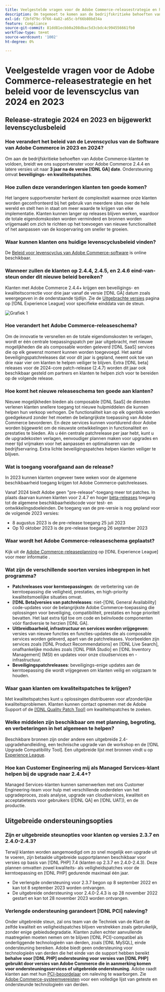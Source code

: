 ```yaml
---
title: Veelgestelde vragen voor de Adobe Commerce-releasestrategie en het beleid voor de levenscyclus van 2024 en 2023
description: Om tegemoet te komen aan de bedrijfskritieke behoeften van Adobe Commerce-klanten, breidt ons supportvenster voor Adobe Commerce 2.4.4 en latere versies uit naar **3 jaar na de versie [!DNL GA] datum**. De steun omvat **zowel veiligheids als kwaliteitspatches**. Raadpleeg onze nieuwe [releasekalender] (https://experienceleague.adobe.com/docs/commerce-operations/release/planning/schedule.html) voor informatie over de timing.
exl-id: f2bfd79c-9766-4a82-a65c-bf66b80bd34a
feature: Compliance
source-git-commit: 81dd81ecbb0a208dbac5d3cbdc4c994556661fb0
workflow-type: tm+mt
source-wordcount: '1002'
ht-degree: 0%

---
```


# Veelgestelde vragen voor de Adobe Commerce-releasestrategie en het beleid voor de levenscyclus van 2024 en 2023

## Release-strategie 2024 en 2023 en bijgewerkt levenscyclusbeleid

### Hoe verandert het beleid van de Levenscyclus van de Software van Adobe Commerce in 2023 en 2024?

Om aan de bedrijfskritieke behoeften van Adobe Commerce-klanten te voldoen, breidt we ons supportvenster voor Adobe Commerce 2.4.4 en latere versies uit naar **3 jaar na de versie [!DNL GA] date**. Ondersteuning omvat **beveiligings- en kwaliteitspatches**.

### Hoe zullen deze veranderingen klanten ten goede komen?

Het langere supportvenster herkent de complexiteit waarmee onze klanten worden geconfronteerd bij het gebruik van meerdere sites over de hele wereld en stelt hen in staat om meer waarde te krijgen van elke implementatie. Klanten kunnen langer op releases blijven werken, waardoor de totale eigendomskosten worden verminderd en bronnen worden vrijgemaakt om zich te richten op het toevoegen van nieuwe functionaliteit of het aanpassen van de koopervaring om sneller te groeien.

### Waar kunnen klanten ons huidige levenscyclusbeleid vinden?

De [Beleid voor levenscyclus van Adobe Commerce-software](https://www.adobe.com/content/dam/cc/en/legal/terms/enterprise/pdfs/Adobe-Commerce-Software-Lifecycle-Policy.pdf) is online beschikbaar.

### Wanneer zullen de klanten op 2.4.4, 2.4.5, en 2.4.6 eind-van-steun onder dit nieuwe beleid bereiken?

Klanten met Adobe Commerce 2.4.4+ krijgen een beveiligings- en kwaliteitscorrectie voor drie jaar vanaf de versie [!DNL GA] datum zoals weergegeven in de onderstaande tijdlijn. Zie de [Uitgebrachte versies](https://experienceleague.adobe.com/docs/commerce-operations/release/versions.html) pagina op [!DNL Experience League] voor specifieke einddata van de steun.

![Grafiek 1](assets/MSKB-1978-1.jpg)

### Hoe verandert het Adobe Commerce-releaseschema?

Om de innovatie te versnellen en de totale eigendomskosten te verlagen, wordt er één centrale toepassingspatch per jaar uitgebracht, met nieuwe mogelijkheden die als composable worden geleverd [!DNL SaaS] services die op elk gewenst moment kunnen worden toegevoegd. Het aantal beveiligingspatchreleases dat voor dit jaar is gepland, neemt ook toe van drie naar vier om klanten te helpen veiliger te blijven. Extra [!DNL beta] releases voor de 2024-core patch-release (2.4.7) worden dit jaar ook beschikbaar gesteld om partners en klanten te helpen zich voor te bereiden op de volgende release.

### Hoe komt het nieuwe releaseschema ten goede aan klanten?

Nieuwe mogelijkheden bieden als composable [!DNL SaaS] de diensten verlenen klanten snellere toegang tot nieuwe hulpmiddelen die kunnen helpen hun verkoop verhogen. De functionaliteit kan op elk ogenblik worden goedgekeurd zonder het moeten de belangrijkste toepassing van Adobe Commerce bevorderen. En deze services kunnen voortdurend door Adobe worden bijgewerkt om de nieuwste ontwikkelingen in functionaliteit en prestaties te bieden. Als u één centrale patchrelease per jaar hebt, kunt u de upgradekosten verlagen, eenvoudiger plannen maken voor upgrades en meer tijd vrijmaken voor het aanpassen en optimaliseren van de bedrijfservaring. Extra lichte beveiligingspatches helpen klanten veiliger te blijven.

### Wat is toegang voorafgaand aan de release?

In 2023 kunnen klanten ongeveer twee weken voor de algemene beschikbaarheid toegang krijgen tot Adobe Commerce-patchreleases.

Vanaf 2024 biedt Adobe geen &quot;pre-release&quot;-toegang meer tot patches. In plaats daarvan kunnen klanten voor 2.4.7 en hoger [bèta-releases](https://experienceleague.adobe.com/docs/commerce-operations/release/beta.html) toegang tot de algemene beschikbaarheidscode voor test- en ontwikkelingsdoeleinden. De toegang van de pre-versie is nog gepland voor de volgende 2023 versies:

* 8 augustus 2023 is de pre-release toegang 25 juli 2023
* Op 10 oktober 2023 is de pre-release toegang 26 september 2023

### Waar wordt het Adobe Commerce-releaseschema geplaatst?

Kijk uit de [Adobe Commerce-releaseplanning](https://experienceleague.adobe.com/docs/commerce-operations/release/planning/schedule.html) op [!DNL Experience League] voor meer informatie .

### Wat zijn de verschillende soorten versies inbegrepen in het programma?

* **Patchreleases voor kerntoepassingen**: de verbetering van de kerntoepassing die veiligheid, prestaties, en high-priority kwaliteitsmoeilijke situaties omvat.
* **[!DNL Beta]versies van patchreleases**: niet-[!DNL General Availability] code-updates voor de belangrijkste Adobe Commerce-toepassing die oplossingen voor beveiliging, compatibiliteit, prestaties en hoge prioriteit bevatten. Het laat extra tijd toe om code en beïnvloede componenten vóór flardversie te herzien [!DNL GA].
* **Uitbreidbaarheid, infrastructuur en services worden vrijgegeven**: versies van nieuwe functies en functies-updates die als composable services worden geleverd, apart van de patchreleases. Voorbeelden zijn services zoals [!DNL Product Recommendations] en [!DNL Live Search], onafhankelijke modules zoals [!DNL PWA Studio] en [!DNL Inventory Management] (MSI) en updates voor onze cloudservices en -infrastructuur.
* **Beveiligingspatchreleases**: beveiligings-enige updates aan de kerntoepassing die wordt vrijgegeven om klanten veilig en volgzaam te houden.

### Waar gaan klanten om kwaliteitspatches te krijgen?

Met kwaliteitspatches kunt u oplossingen distribueren voor afzonderlijke kwaliteitsproblemen. Klanten kunnen contact opnemen met de Adobe Support of de [[!DNL Quality Patch Tool]](https://experienceleague.adobe.com/docs/commerce-knowledge-base/kb/announcements/commerce-announcements/magento-quality-patches-released-new-tool-to-self-serve-quality-patches.html) om kwaliteitspatches te zoeken.

### Welke middelen zijn beschikbaar om met planning, begroting, en verbeteringen in het algemeen te helpen?

Beschikbare bronnen zijn onder andere een uitgebreide 2.4-upgradehandleiding, een technische upgrade van de workshop en de [!DNL Upgrade Compatibility Tool]. Een uitgebreide lijst met bronnen vindt u op [Experience League](https://experienceleague.adobe.com/docs/commerce-operations/upgrade-guide/resources/recommended-reading.html).

### Hoe kan Customer Engineering mij als Managed Services-klant helpen bij de upgrade naar 2.4.4+?

Managed Services-klanten kunnen samenwerken met ons Customer Engineering-team voor hulp met verschillende onderdelen van het upgradeproces, zoals analyse, upgrade van cloudservices, kwaliteit en acceptatietests voor gebruikers ([!DNL QA] en [!DNL UAT]), en de productie.

## Uitgebreide ondersteuningsopties

### Zijn er uitgebreide steunopties voor klanten op versies 2.3.7 en 2.4.0-2.4.3?

Terwijl klanten worden aangemoedigd om zo snel mogelijk een upgrade uit te voeren, zijn betaalde uitgebreide supportplannen beschikbaar voor versies op basis van [!DNL PHP] 7.4 (klanten op 2.3.7 en 2.4.0-2.4.3). Deze plannen omvatten zowel kwaliteits- als veiligheidspatches voor de kerntoepassing en [!DNL PHP] gedurende maximaal één jaar.

* De verlengde ondersteuning voor 2.3.7 begon op 8 september 2022 en kan tot 8 september 2023 worden ontvangen.
* De uitgebreide ondersteuning voor 2.4.0-2.4.3 is op 28 november 2022 gestart en kan tot 28 november 2023 worden ontvangen.

### Verlengde ondersteuning garandeert [!DNL PCI] naleving?

Onder uitgebreide steun, zal ons team van de Techniek van de Klant de zelfde kwaliteit en veiligheidspatches blijven verstrekken zoals gebruikelijk, zonder enige gebiedsdegradatie. Klanten zullen echter aanvullende maatregelen moeten nemen om te blijven [!DNL PCI]-compatibel als onderliggende technologieën van derden, zoals [!DNL MySQL], einde ondersteuning bereiken. Adobe biedt geen ondersteuning voor technologieën van derden die het einde van de support hebben bereikt **behalve voor [!DNL PHP] ondersteuning voor versies van [!DNL PHP] gebruikt door versies van Adobe Commerce die in aanmerking komen voor ondersteuningsservices of uitgebreide ondersteuning**. Adobe raadt klanten aan met hun [PCI-beoordelaar](https://www.pcisecuritystandards.org/assessors_and_solutions/qualified_security_assessors) om naleving te waarborgen. Zie [Adobe Commerce-systeemvereisten](https://experienceleague.adobe.com/docs/commerce-operations/installation-guide/system-requirements.html) voor een volledige lijst van geteste en ondersteunde technologieën van derden.

